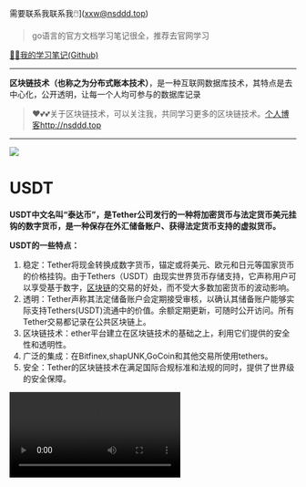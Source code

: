  需要联系我联系我🖱️](xxw@nsddd.top)

>   go语言的官方文档学习笔记很全，推荐去官网学习

[😶‍🌫️我的学习笔记(Github)](https://github.com/3293172751/golang-rearn)

---

**区块链技术（也称之为分布式账本技术）**，是一种互联网数据库技术，其特点是去中心化，公开透明，让每一个人均可参与的数据库记录

>   ❤️💕💕关于区块链技术，可以关注我，共同学习更多的区块链技术。[个人博客http://nsddd.top](http://nsddd.top)

---

<a href = "https://etherscan.io/ "><img src = "https://s2.loli.net/2022/03/20/gTiDdUAxtHGJ4f8.png"></a>

# USDT

**USDT中文名叫“泰达币”，是Tether公司发行的一种将加密货币与法定货币美元挂钩的数字货币，是一种保存在外汇储备账户、获得法定货币支持的虚拟货币。**

**USDT的一些特点：**

1. 稳定：Tether将现金转换成数字货币，锚定或将美元、欧元和日元等国家货币的价格挂钩。由于Tethers（USDT）由现实世界货币存储支持，它声称用户可以享受基于数字，[区块链](https://www.zhihu.com/search?q=区块链&search_source=Entity&hybrid_search_source=Entity&hybrid_search_extra={"sourceType"%3A"answer"%2C"sourceId"%3A1907119577})的交易的好处，而不受大多数加密货币的波动影响。
2. 透明：Tether声称其法定储备账户会定期接受审核，以确认其储备账户能够实际支持Tethers(USDT)流通中的价值。余额定期更新，可随时公开访问。所有Tether交易都记录在公共区块链上。
3. 区块链技术：ether平台建立在区块链技术的基础之上，利用它们提供的安全性和透明性。
4. 广泛的集成：在Bitfinex,shapUNK,GoCoin和其他交易所使用tethers。
5. 安全：Tether的区块链技术在满足国际合规标准和法规的同时，提供了世界级的安全保障。

<video src="C:\Users\smile\Downloads\Tether_Explained_final01.mp4"></video>